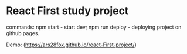# React First study project

commands:
npm start - start dev;
npm run deploy - deploying project on github pages.

Demo: (https://ars28fox.github.io/react-First-project/)
